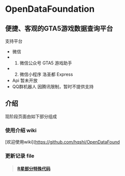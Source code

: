 # OpenDataFoundation

## 便捷、客观的GTA5游戏数据查询平台
支持平台

* 微信
* 1. 微信公众号 GTA5 游戏助手
* 2. 微信小程序 洛圣都 Express
* Api 暂未开放
* QQ群机器人 因腾讯限制，暂时不提供支持

## 介绍
现阶段页面由如下部分组成
### 使用介绍 wiki
[欢迎使用wiki](https://github.com/hqshi/OpenDataFound

### 更新记录 file
> #### <a href="github.com/hqshi/OpenDataFoundation/blob/main/rockstar%20codes">R星部分特殊代码</a>



